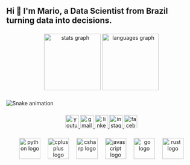 <h2 align="left">Hi 👋 I'm Mario, a Data Scientist from Brazil turning data into decisions.</h2>

###

<div align="center">
  <img src="https://github-readme-stats.vercel.app/api?username=marielio901&hide_title=false&hide_rank=false&show_icons=true&include_all_commits=true&count_private=true&disable_animations=false&theme=dracula&locale=en&hide_border=false" height="150" alt="stats graph"  />
  <img src="https://github-readme-stats.vercel.app/api/top-langs?username=marielio901&locale=en&hide_title=false&layout=compact&card_width=320&langs_count=5&theme=dracula&hide_border=false" height="150" alt="languages graph"  />
</div>

###

<img src="https://raw.githubusercontent.com/marielio901/marielio901/output/snake.svg" alt="Snake animation" />

###

<div align="center">
  <a href="https://www.youtube.com/@code.beaver" target="_blank">
    <img src="https://img.shields.io/static/v1?message=Youtube&logo=youtube&label=&color=FF0000&logoColor=white&labelColor=&style=for-the-badge" height="35" alt="youtube logo"  />
  </a>
  <a href="marieliofernandes637@gmail.com" target="_blank">
    <img src="https://img.shields.io/static/v1?message=Gmail&logo=gmail&label=&color=D14836&logoColor=white&labelColor=&style=for-the-badge" height="35" alt="gmail logo"  />
  </a>
  <a href="https://www.linkedin.com/in/mari%C3%A9lio-fernandes-187a6631b/" target="_blank">
    <img src="https://img.shields.io/static/v1?message=LinkedIn&logo=linkedin&label=&color=0077B5&logoColor=white&labelColor=&style=for-the-badge" height="35" alt="linkedin logo"  />
  </a>
  <a href="https://www.instagram.com/marielio95" target="_blank">
    <img src="https://img.shields.io/static/v1?message=Instagram&logo=instagram&label=&color=E4405F&logoColor=white&labelColor=&style=for-the-badge" height="35" alt="instagram logo"  />
  </a>
  <a href="https://www.facebook.com/share/1Esr3TGBgm/" target="_blank">
    <img src="https://img.shields.io/static/v1?message=Facebook&logo=facebook&label=&color=1877F2&logoColor=white&labelColor=&style=for-the-badge" height="35" alt="facebook logo"  />
  </a>
</div>

###

<div align="center">
  <img src="https://skillicons.dev/icons?i=py" height="56" alt="python logo"  />
  <img width="12" />
  <img src="https://skillicons.dev/icons?i=cpp" height="56" alt="cplusplus logo"  />
  <img width="12" />
  <img src="https://skillicons.dev/icons?i=cs" height="56" alt="csharp logo"  />
  <img width="12" />
  <img src="https://skillicons.dev/icons?i=js" height="56" alt="javascript logo"  />
  <img width="12" />
  <img src="https://skillicons.dev/icons?i=go" height="56" alt="go logo"  />
  <img width="12" />
  <img src="https://skillicons.dev/icons?i=rust" height="56" alt="rust logo"  />
</div>

###

